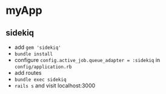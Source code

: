 # myApp

## sidekiq
* add `gem 'sidekiq'`
* `bundle install`
* configure `config.active_job.queue_adapter = :sidekiq` in `config/application.rb`
* add routes
* `bundle exec sidekiq`
* `rails s` and visit localhost:3000
